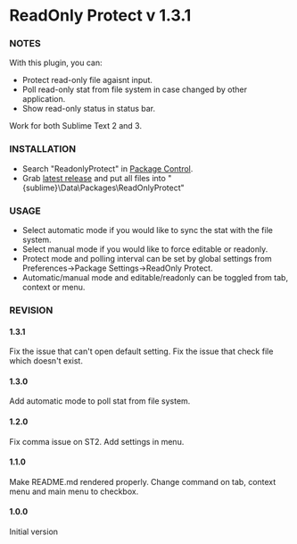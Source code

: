 # ReadOnly Protect v 1.3.1 

### NOTES
With this plugin, you can: 
- Protect read-only file agaisnt input.
- Poll read-only stat from file system in case changed by other application.
- Show read-only status in status bar.

Work for both Sublime Text 2 and 3. 

### INSTALLATION 

- Search "ReadonlyProtect" in [Package Control]. 
- Grab [latest release] and put all files into "{sublime}\Data\Packages\ReadOnlyProtect" 

### USAGE
- Select automatic mode if you would like to sync the stat with the file system.
- Select manual mode if you would like to force editable or readonly.
- Protect mode and polling interval can be set by global settings from Preferences->Package Settings->ReadOnly Protect. 
- Automatic/manual mode and editable/readonly can be toggled from tab, context or menu. 

### REVISION
#### 1.3.1
Fix the issue that can't open default setting.
Fix the issue that check file which doesn't exist.
#### 1.3.0
Add automatic mode to poll stat from file system.
#### 1.2.0 
Fix comma issue on ST2. Add settings in menu.
#### 1.1.0 
Make README.md rendered properly. 
Change command on tab, context menu and main menu to checkbox. 
#### 1.0.0 
Initial version 

[Package Control]: <https://packagecontrol.io/installation>
[latest release]: <https://github.com/ivellioscolin/sublime-plugin-readonlyprotect/releases>
